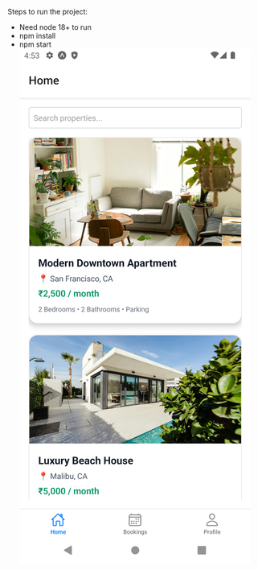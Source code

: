 Steps to run the project:
- Need node 18+ to run
- npm install
- npm start
![App Screenshot](screenshots/ListView.png)
